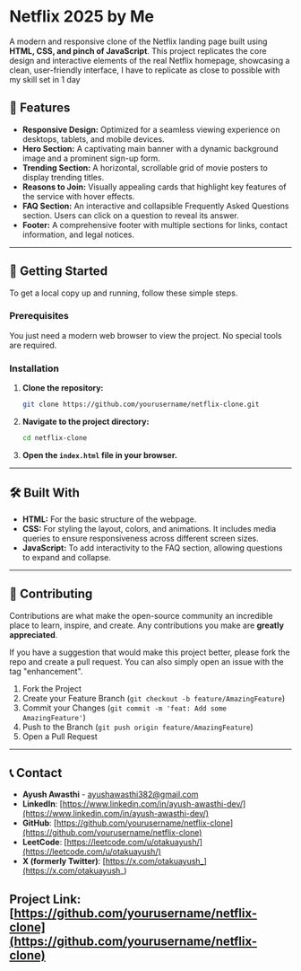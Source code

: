 

# Netflix 2025 by Me

A modern and responsive clone of the Netflix landing page built using **HTML, CSS, and pinch of JavaScript**. This project replicates the core design and interactive elements of the real Netflix homepage, showcasing a clean, user-friendly interface, I have to replicate as close to possible with my skill set in 1 day

## 🌟 Features

  * **Responsive Design:** Optimized for a seamless viewing experience on desktops, tablets, and mobile devices.
  * **Hero Section:** A captivating main banner with a dynamic background image and a prominent sign-up form.
  * **Trending Section:** A horizontal, scrollable grid of movie posters to display trending titles.
  * **Reasons to Join:** Visually appealing cards that highlight key features of the service with hover effects.
  * **FAQ Section:** An interactive and collapsible Frequently Asked Questions section. Users can click on a question to reveal its answer.
  * **Footer:** A comprehensive footer with multiple sections for links, contact information, and legal notices.

-----

## 🚀 Getting Started

To get a local copy up and running, follow these simple steps.

### Prerequisites

You just need a modern web browser to view the project. No special tools are required.

### Installation

1.  **Clone the repository:**
    ```bash
    git clone https://github.com/yourusername/netflix-clone.git
    ```
2.  **Navigate to the project directory:**
    ```bash
    cd netflix-clone
    ```
3.  **Open the `index.html` file in your browser.**

-----

## 🛠️ Built With

  * **HTML:** For the basic structure of the webpage.
  * **CSS:** For styling the layout, colors, and animations. It includes media queries to ensure responsiveness across different screen sizes.
  * **JavaScript:** To add interactivity to the FAQ section, allowing questions to expand and collapse.

-----

## 🤝 Contributing

Contributions are what make the open-source community an incredible place to learn, inspire, and create. Any contributions you make are **greatly appreciated**.

If you have a suggestion that would make this project better, please fork the repo and create a pull request. You can also simply open an issue with the tag "enhancement".

1.  Fork the Project
2.  Create your Feature Branch (`git checkout -b feature/AmazingFeature`)
3.  Commit your Changes (`git commit -m 'feat: Add some AmazingFeature'`)
4.  Push to the Branch (`git push origin feature/AmazingFeature`)
5.  Open a Pull Request

-----

## 📞 Contact

* **Ayush Awasthi** - ayushawasthi382@gmail.com
* **LinkedIn**: [https://www.linkedin.com/in/ayush-awasthi-dev/](https://www.linkedin.com/in/ayush-awasthi-dev/)
* **GitHub**: [https://github.com/yourusername/netflix-clone](https://github.com/yourusername/netflix-clone)
* **LeetCode**: [https://leetcode.com/u/otakuayush/](https://leetcode.com/u/otakuayush/)
* **X (formerly Twitter)**: [https://x.com/otakuayush_](https://x.com/otakuayush_)

Project Link: [https://github.com/yourusername/netflix-clone](https://github.com/yourusername/netflix-clone)
---
